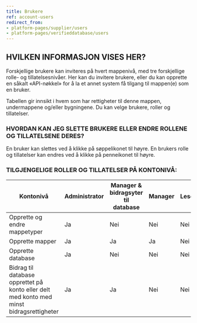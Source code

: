 ```yaml
---
title: Brukere
ref: account-users
redirect_from:
- platform-pages/supplier/users
- platform-pages/verifieddatabase/users
---
```


## HVILKEN INFORMASJON VISES HER?
Forskjellige brukere kan inviteres på hvert mappenivå, med tre forskjellige rolle- og tillatelsesnivåer. Her kan du invitere brukere, eller du kan opprette en såkalt «API-nøkkel» for å la et annet system få tilgang til mappen(e) som en bruker.

Tabellen gir innsikt i hvem som har rettigheter til denne mappen, undermappene og/eller bygningene. Du kan velge brukere, roller og tillatelser.


### HVORDAN KAN JEG SLETTE BRUKERE ELLER ENDRE ROLLENE OG TILLATELSENE DERES?
En bruker kan slettes ved å klikke på søppelikonet til høyre. En brukers rolle og tillatelser kan endres ved å klikke på penneikonet til høyre.

### TILGJENGELIGE ROLLER OG TILLATELSER PÅ KONTONIVÅ:

| Kontonivå | Administrator | Manager & bidragsyter til database | Manager | Leser |
|-|-|-|-|-|
| Opprette og endre mappetyper | Ja | Nei | Nei |Nei
| Opprette mapper | Ja|Ja|Ja|Nei
| Opprette database |Ja|Nei|Nei|Nei
| Bidrag til database opprettet på konto eller delt med konto med minst bidragsrettigheter | Ja |Ja | Nei |Nei
